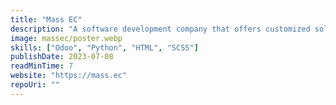 ```yaml
---
title: "Mass EC"
description: "A software development company that offers customized solutions for companies of all sizes. The development of the website was customized based on the company's needs and we also contributed in the development of customized modules for their company."
image: massec/poster.webp
skills: ["Odoo", "Python", "HTML", "SCSS"]
publishDate: 2023-07-08
readMinTime: 7
website: "https://mass.ec"
repoUri: ""
---
```

